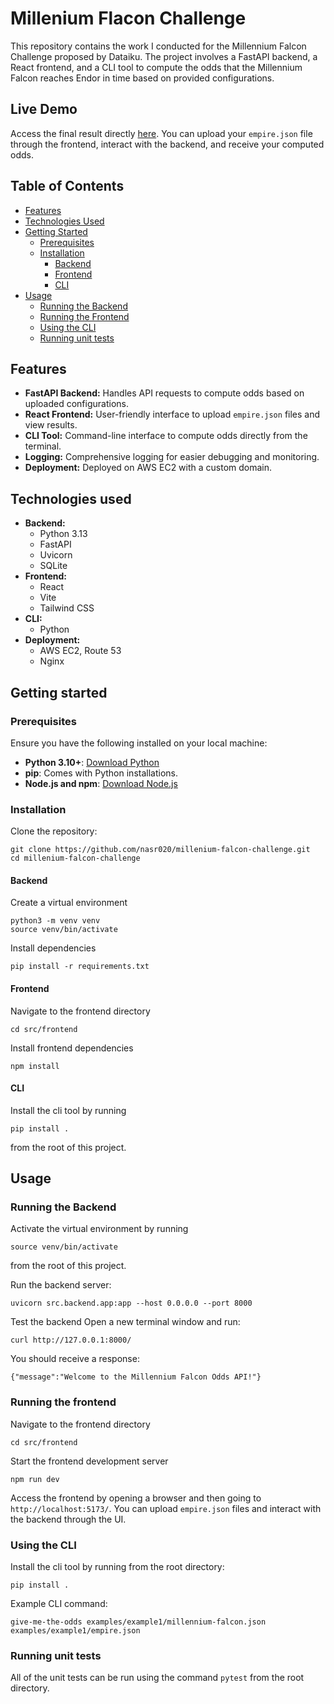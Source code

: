 # Millenium Flacon Challenge

This repository contains the work I conducted for the Millennium Falcon Challenge proposed by Dataiku. The project involves a FastAPI backend, a React frontend, and a CLI tool to compute the odds that the Millennium Falcon reaches Endor in time based on provided configurations.

## Live Demo

Access the final result directly [here](http://millenium-falcon-challenge-nasr.link/). You can upload your `empire.json` file through the frontend, interact with the backend, and receive your computed odds.

## Table of Contents


- [Features](#features)
- [Technologies Used](#technologies-used)
- [Getting Started](#getting-started)
  - [Prerequisites](#prerequisites)
  - [Installation](#installation)
    - [Backend](#backend)
    - [Frontend](#frontend)
    - [CLI](#cli)
- [Usage](#usage)
  - [Running the Backend](#running-the-backend)
  - [Running the Frontend](#running-the-frontend)
  - [Using the CLI](#using-the-cli)
  - [Running unit tests](#running-unit-tests)

## Features

- **FastAPI Backend:** Handles API requests to compute odds based on uploaded configurations.
- **React Frontend:** User-friendly interface to upload `empire.json` files and view results.
- **CLI Tool:** Command-line interface to compute odds directly from the terminal.
- **Logging:** Comprehensive logging for easier debugging and monitoring.
- **Deployment:** Deployed on AWS EC2 with a custom domain.

## Technologies used

- **Backend:**
  - Python 3.13
  - FastAPI
  - Uvicorn
  - SQLite
- **Frontend:**
  - React
  - Vite
  - Tailwind CSS
- **CLI:**
  - Python
- **Deployment:**
  - AWS EC2, Route 53
  - Nginx

 ## Getting started

 ### Prerequisites

 Ensure you have the following installed on your local machine:

- **Python 3.10+**: [Download Python](https://www.python.org/downloads/)
- **pip**: Comes with Python installations.
- **Node.js and npm**: [Download Node.js](https://nodejs.org/en/download)

### Installation

Clone the repository:
```
git clone https://github.com/nasr020/millenium-falcon-challenge.git
cd millenium-falcon-challenge
```

#### Backend

Create a virtual environment

```
python3 -m venv venv
source venv/bin/activate
```

Install dependencies

```
pip install -r requirements.txt
```

#### Frontend

Navigate to the frontend directory

```
cd src/frontend
```

Install frontend dependencies
```
npm install
```

#### CLI

Install the cli tool by running
```
pip install .
```
from the root of this project.

## Usage

### Running the Backend

Activate the virtual environment by running
```
source venv/bin/activate
```
from the root of this project.

Run the backend server:
```
uvicorn src.backend.app:app --host 0.0.0.0 --port 8000
```

Test the backend
Open a new terminal window and run:
```
curl http://127.0.0.1:8000/
```
You should receive a response:
```
{"message":"Welcome to the Millennium Falcon Odds API!"}
```

### Running the frontend

Navigate to the frontend directory
```
cd src/frontend
```
Start the frontend development server
```
npm run dev
```
Access the frontend by opening a browser and then going to `http://localhost:5173/`. You can upload `empire.json` files and interact with the backend through the UI.

### Using the CLI

Install the cli tool by running from the root directory:
```
pip install .
```

Example CLI command:
```
give-me-the-odds examples/example1/millennium-falcon.json examples/example1/empire.json
```

### Running unit tests

All of the unit tests can be run using the command `pytest` from the root directory.
